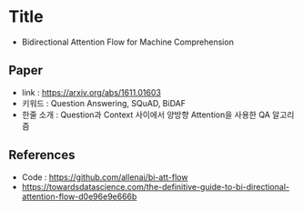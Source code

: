 ﻿# Title
- Bidirectional Attention Flow for Machine Comprehension

## Paper

- link : https://arxiv.org/abs/1611.01603
- 키워드 : Question Answering, SQuAD, BiDAF
- 한줄 소개 : Question과 Context 사이에서 양방향 Attention을 사용한 QA 알고리즘

## References
- Code : https://github.com/allenai/bi-att-flow
- https://towardsdatascience.com/the-definitive-guide-to-bi-directional-attention-flow-d0e96e9e666b

